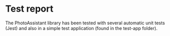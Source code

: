 # Test report

The PhotoAssistant library has been tested with several automatic unit tests (Jest) and also in a simple test application (found in the test-app folder).
